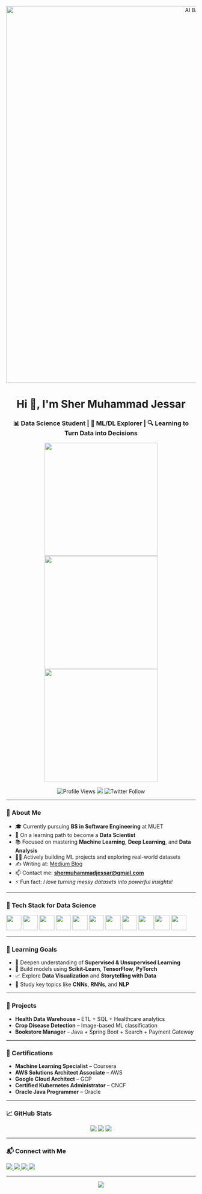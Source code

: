 <!-- Banner -->
<p align="center">
  <img src="https://miro.medium.com/v2/resize:fit:1358/1*ZOGt4cH6lTUK2Kq-rn8dKQ.gif" width="1000" alt="AI Banner"/>
</p>

<h1 align="center">Hi 👋, I'm Sher Muhammad Jessar</h1>
<h3 align="center">📊 Data Science Student | 🤖 ML/DL Explorer | 🔍 Learning to Turn Data into Decisions</h3>

<!-- Animated Coding Images -->
<p align="center">
  <img src="https://user-images.githubusercontent.com/115187902/230700872-d5f44b85-56c7-4e27-80a4-6e2db901e60c.gif" width="300"/>
  <img src="https://cdna.artstation.com/p/assets/images/images/028/102/058/original/pixel-jeff-matrix-s.gif?1593487263" width="300"/>
  <img src="https://i.pinimg.com/originals/cc/33/cd/cc33cdb7eff28957027a2eb858dbcf94.gif" width="300"/>
</p>

<p align="center">
  <img src="https://komarev.com/ghpvc/?username=sher-muhammad-jessar&label=Profile%20views&color=0e75b6&style=flat" alt="Profile Views" />
  <img src="https://img.shields.io/github/followers/sher-Muhammad-jessar?label=Follow&style=social" />
  <img src="https://img.shields.io/twitter/follow/sherjessar?logo=twitter&style=social" alt="Twitter Follow" />
</p>

---

### 🌟 About Me
- 🎓 Currently pursuing **BS in Software Engineering** at MUET
- 🚀 On a learning path to become a **Data Scientist**
- 📚 Focused on mastering **Machine Learning**, **Deep Learning**, and **Data Analysis**
- 👨‍💻 Actively building ML projects and exploring real-world datasets
- ✍️ Writing at: [Medium Blog](https://medium.com/@shermuhammadjessar)
- 📫 Contact me: **shermuhammadjessar@gmail.com**
- ⚡ Fun fact: _I love turning messy datasets into powerful insights!_

---

### 💼 Tech Stack for Data Science
<p align="left">
  <img src="https://cdn.jsdelivr.net/gh/devicons/devicon/icons/python/python-original.svg" width="40"/>
  <img src="https://cdn.jsdelivr.net/gh/devicons/devicon/icons/numpy/numpy-original.svg" width="40"/>
  <img src="https://cdn.jsdelivr.net/gh/devicons/devicon/icons/pandas/pandas-original.svg" width="40"/>
  <img src="https://cdn.jsdelivr.net/gh/devicons/devicon/icons/matplotlib/matplotlib-original.svg" width="40"/>
  <img src="https://cdn.jsdelivr.net/gh/devicons/devicon/icons/tensorflow/tensorflow-original.svg" width="40"/>
  <img src="https://cdn.jsdelivr.net/gh/devicons/devicon/icons/pytorch/pytorch-original.svg" width="40"/>
  <img src="https://cdn.jsdelivr.net/gh/devicons/devicon/icons/scikit-learn/scikit-learn-original.svg" width="40"/>
  <img src="https://cdn.jsdelivr.net/gh/devicons/devicon/icons/jupyter/jupyter-original.svg" width="40"/>
  <img src="https://cdn.jsdelivr.net/gh/devicons/devicon/icons/mysql/mysql-original.svg" width="40"/>
  <img src="https://cdn.jsdelivr.net/gh/devicons/devicon/icons/git/git-original.svg" width="40"/>
  <img src="https://cdn.jsdelivr.net/gh/devicons/devicon/icons/linux/linux-original.svg" width="40"/>
</p>

---

### 🎯 Learning Goals
- 📌 Deepen understanding of **Supervised & Unsupervised Learning**
- 🤖 Build models using **Scikit-Learn**, **TensorFlow**, **PyTorch**
- 📈 Explore **Data Visualization** and **Storytelling with Data**
- 🧠 Study key topics like **CNNs**, **RNNs**, and **NLP**

---

### 🧠 Projects
- **Health Data Warehouse** – ETL + SQL + Healthcare analytics
- **Crop Disease Detection** – Image-based ML classification
- **Bookstore Manager** – Java + Spring Boot + Search + Payment Gateway

---

### 📜 Certifications
- **Machine Learning Specialist** – Coursera
- **AWS Solutions Architect Associate** – AWS
- **Google Cloud Architect** – GCP
- **Certified Kubernetes Administrator** – CNCF
- **Oracle Java Programmer** – Oracle

---

### 📈 GitHub Stats
<p align="center">
  <img src="https://github-readme-stats.vercel.app/api?username=sher-muhammad-jessar&show_icons=true&theme=radical" />
  <img src="https://github-readme-stats.vercel.app/api/top-langs/?username=sher-muhammad-jessar&layout=compact&theme=radical" />
  <img src="https://github-readme-streak-stats.herokuapp.com/?user=sher-muhammad-jessar&theme=radical" />
</p>

---

### 📬 Connect with Me
<p align="left">
  <a href="https://linkedin.com/in/sher-muhammad-jessar" target="_blank">
    <img src="https://img.shields.io/badge/LinkedIn-blue?logo=linkedin&style=for-the-badge" />
  </a>
  <a href="https://twitter.com/sherjessar" target="_blank">
    <img src="https://img.shields.io/badge/Twitter-black?logo=twitter&style=for-the-badge" />
  </a>
  <a href="https://instagram.com/sher-muhammad-jessar" target="_blank">
    <img src="https://img.shields.io/badge/Instagram-E4405F?logo=instagram&style=for-the-badge" />
  </a>
  <a href="https://medium.com/@shermuhammadjessar" target="_blank">
    <img src="https://img.shields.io/badge/Medium-black?logo=medium&style=for-the-badge" />
  </a>
</p>

---

<p align="center">
  <img src="https://readme-typing-svg.herokuapp.com?center=true&vCenter=true&width=500&lines=Thanks+for+visiting+💻+Happy+Coding!;Always+learning+and+sharing+🎯;Let’s+connect+and+grow+🌱" />
</p>
